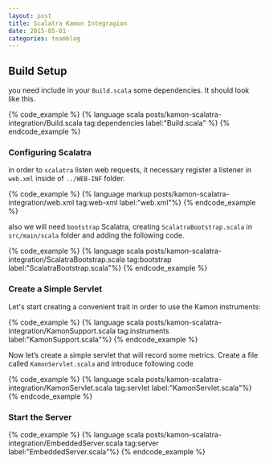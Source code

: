 ```yaml
---
layout: post
title: Scalatra Kamon Integragion
date: 2015-05-01
categories: teamblog
---
```


Build Setup
----------------------------------------------

you need include in your `Build.scala` some dependencies. It should look like this.

{% code_example %}
{%   language scala posts/kamon-scalatra-integration/Build.scala tag:dependencies label:"Build.scala" %}
{% endcode_example %}


### Configuring Scalatra ###
in order to `scalatra` listen web requests, it necessary register a listener in `web.xml` inside of  `../WEB-INF` folder.


{% code_example %}
{%   language markup posts/kamon-scalatra-integration/web.xml tag:web-xml label:"web.xml"%}
{% endcode_example %}

also we will need `bootstrap` Scalatra, creating `ScalatraBootstrap.scala` in `src/main/scala` folder and adding the following code.


{% code_example %}
{%   language scala posts/kamon-scalatra-integration/ScalatraBootstrap.scala tag:bootstrap label:"ScalatraBootstrap.scala"%}
{% endcode_example %}


### Create a Simple Servlet ###

Let's start creating a convenient trait in order to use the Kamon instruments:


{% code_example %}
{%   language scala posts/kamon-scalatra-integration/KamonSupport.scala tag:instruments label:"KamonSupport.scala"%}
{% endcode_example %}


Now let’s create a simple servlet that will record some metrics. Create a file called `KamonServlet.scala` and introduce following code


{% code_example %}
{%   language scala posts/kamon-scalatra-integration/KamonServlet.scala tag:servlet label:"KamonServlet.scala"%}
{% endcode_example %}


### Start the Server ###

{% code_example %}
{%   language scala posts/kamon-scalatra-integration/EmbeddedServer.scala tag:server label:"EmbeddedServer.scala"%}
{% endcode_example %}
